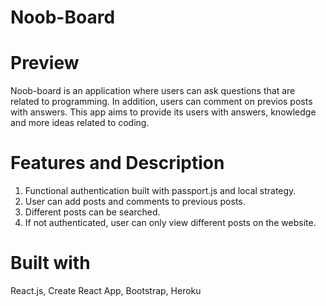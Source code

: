 # Noob-Board

# Preview
Noob-board is an application where users can ask questions that are related to programming. In addition, users can comment on previos posts with answers. This app aims to provide its users with answers, knowledge and more ideas related to coding.

# Features and Description

1. Functional authentication built with passport.js and local strategy.
2. User can add posts and comments to previous posts. 
3. Different posts can be searched. 
4. If not authenticated, user can only view different posts on the website. 

# Built with
React.js, Create React App, Bootstrap, Heroku 
